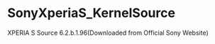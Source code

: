 SonyXperiaS_KernelSource
========================
XPERIA S Source 6.2.b.1.96(Downloaded from Official Sony Website)
